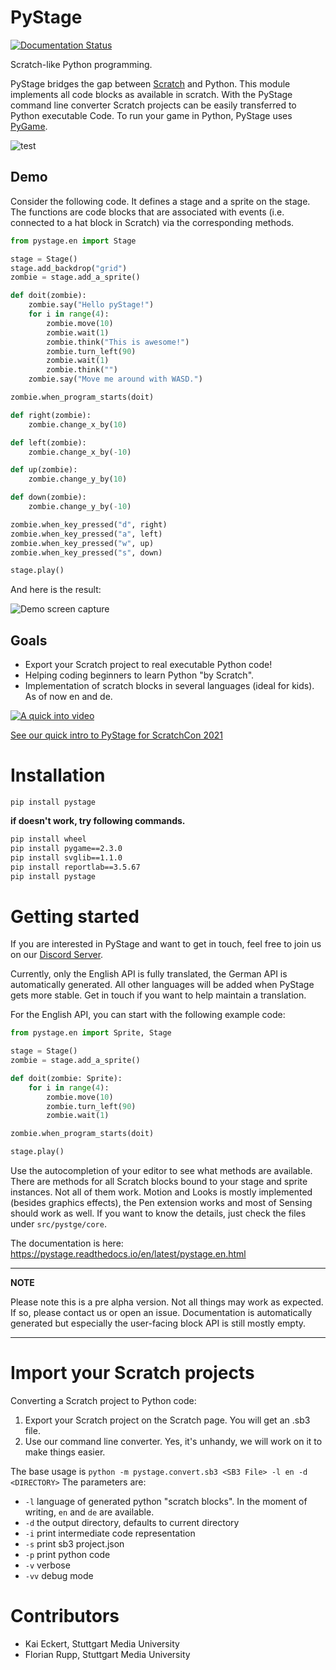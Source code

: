 # PyStage

[![Documentation Status](https://readthedocs.org/projects/pystage/badge/?version=latest)](https://pystage.readthedocs.io/en/latest/?badge=latest)

Scratch-like Python programming.

PyStage bridges the gap between [Scratch](https://scratch.mit.edu/) and Python. This module implements all code blocks
as available in scratch. With the PyStage command line converter Scratch projects can be easily
transferred to Python executable Code. To run your game in Python, PyStage uses [PyGame](https://www.pygame.org/news).

![test](docs/pystage.png)

## Demo

Consider the following code. It defines a stage and a sprite on the stage. The functions are code blocks that are associated with events (i.e. connected to a hat block in Scratch) via the corresponding methods.

```python
from pystage.en import Stage

stage = Stage()
stage.add_backdrop("grid")
zombie = stage.add_a_sprite()

def doit(zombie):
    zombie.say("Hello pyStage!")
    for i in range(4):
        zombie.move(10)
        zombie.wait(1)
        zombie.think("This is awesome!")
        zombie.turn_left(90)
        zombie.wait(1)
        zombie.think("")
    zombie.say("Move me around with WASD.")

zombie.when_program_starts(doit)

def right(zombie):
    zombie.change_x_by(10)

def left(zombie):
    zombie.change_x_by(-10)

def up(zombie):
    zombie.change_y_by(10)

def down(zombie):
    zombie.change_y_by(-10)

zombie.when_key_pressed("d", right)
zombie.when_key_pressed("a", left)
zombie.when_key_pressed("w", up)
zombie.when_key_pressed("s", down)

stage.play()

```

And here is the result:

![Demo screen capture](https://i.imgur.com/4esXD9L.gif)

## Goals
* Export your Scratch project to real executable Python code!
* Helping coding beginners to learn Python "by Scratch".
* Implementation of scratch blocks in several languages (ideal for kids). As of now en and de.


[![A quick into video](https://img.youtube.com/vi/Bo3kUF9k0Vg/0.jpg)](https://www.youtube.com/watch?v=Bo3kUF9k0Vg)

[See our quick intro to PyStage for ScratchCon 2021](https://www.youtube.com/watch?v=Bo3kUF9k0Vg)


# Installation
```pip install pystage```

**if doesn't work, try following commands.**
```bash
pip install wheel
pip install pygame==2.3.0
pip install svglib==1.1.0
pip install reportlab==3.5.67
pip install pystage
```

# Getting started

If you are interested in PyStage and want to get in touch, feel free to join us on our [Discord Server](https://discord.gg/MSGrs3UCCz).

Currently, only the English API is fully translated, the German API is automatically generated. All other languages will be added when PyStage gets more stable. Get in touch if you want to help maintain a translation.

For the English API, you can start with the following example code:

```python
from pystage.en import Sprite, Stage

stage = Stage()
zombie = stage.add_a_sprite()

def doit(zombie: Sprite):
    for i in range(4):
        zombie.move(10)
        zombie.turn_left(90)
        zombie.wait(1)

zombie.when_program_starts(doit)

stage.play()
```

Use the autocompletion of your editor to see what methods are available. There are methods for all Scratch blocks bound to your stage and sprite instances. Not all of them work. Motion and Looks is mostly implemented (besides graphics effects), the Pen extension works and most of Sensing should work as well. If you want to know the details, just check the files under `src/pystge/core`. 

The documentation is here: https://pystage.readthedocs.io/en/latest/pystage.en.html

---

**NOTE**

Please note this is a pre alpha version. Not all things may work as expected. If so, please contact us or open an issue. Documentation is automatically generated but especially the user-facing block API is still mostly empty.

---

# Import your Scratch projects
Converting a Scratch project to Python code:
1. Export your Scratch project on the Scratch page. You will get an .sb3 file.
2. Use our command line converter. Yes, it's unhandy, we will work on it to make things easier.

The base usage is ```python -m pystage.convert.sb3 <SB3 File> -l en -d <DIRECTORY>```
The parameters are:
* ```-l``` language of generated python "scratch blocks". In the moment of writing, ```en``` and ```de``` are available.
* ```-d``` the output directory, defaults to current directory
* ```-i``` print intermediate code representation
* ```-s``` print sb3 project.json
* ```-p``` print python code
* ```-v``` verbose
* ```-vv``` debug mode


# Contributors

* Kai Eckert, Stuttgart Media University
* Florian Rupp, Stuttgart Media University
